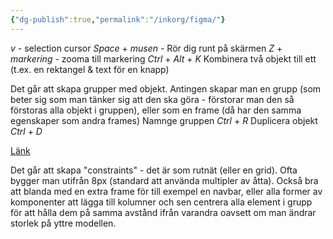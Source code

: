 ```yaml
---
{"dg-publish":true,"permalink":"/inkorg/figma/"}
---
```




<div class="transclusion internal-embed is-loaded"><div class="markdown-embed">



*v* - selection cursor
*Space* + *musen* - Rör dig runt på skärmen
*Z* + *markering* - zooma till markering
*Ctrl* + *Alt* + *K* Kombinera två objekt till ett (t.ex. en rektangel & text för en knapp)

Det går att skapa grupper med objekt. Antingen skapar man en grupp (som beter sig som man tänker sig att den ska göra - förstorar man den så förstoras alla objekt i gruppen), eller som en frame (då har den samma egenskaper som andra frames)
Namnge gruppen *Ctrl* + *R*
Duplicera objekt *Ctrl* + *D*

[Länk](https://help.figma.com/hc/en-us/articles/360040328653-Use-shortcuts-and-quick-actions)


</div></div>


Det går att skapa "constraints" - det är som rutnät (eller en grid). Ofta bygger man utifrån 8px (standard att använda multipler av åtta).
Också bra att blanda med en extra frame för till exempel en navbar, eller alla former av komponenter att lägga till kolumner och sen centrera alla element i grupp för att hålla dem på samma avstånd ifrån varandra oavsett om man ändrar storlek på yttre modellen.

